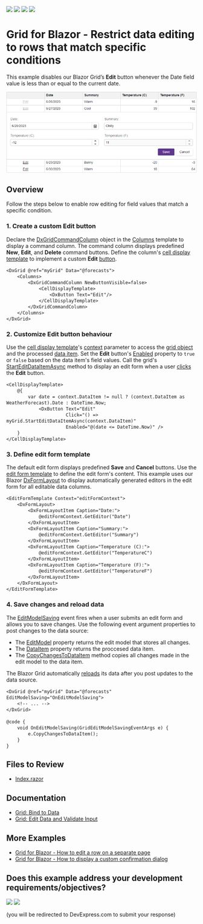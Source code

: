 <!-- default badges list -->
![](https://img.shields.io/endpoint?url=https://codecentral.devexpress.com/api/v1/VersionRange/520828852/24.2.1%2B)
[![](https://img.shields.io/badge/Open_in_DevExpress_Support_Center-FF7200?style=flat-square&logo=DevExpress&logoColor=white)](https://supportcenter.devexpress.com/ticket/details/T1106833)
[![](https://img.shields.io/badge/📖_How_to_use_DevExpress_Examples-e9f6fc?style=flat-square)](https://docs.devexpress.com/GeneralInformation/403183)
[![](https://img.shields.io/badge/💬_Leave_Feedback-feecdd?style=flat-square)](#does-this-example-address-your-development-requirementsobjectives)
<!-- default badges end -->
# Grid for Blazor - Restrict data editing to rows that match specific conditions

This example disables our Blazor Grid’s **Edit** button whenever the Date field value is less than or equal to the current date.

![Blazor DxGrid disable row editing](images/disable-row-editing.png)

## Overview

Follow the steps below to enable row editing for field values that match a specific condition.

### 1. Create a custom Edit button

Declare the [DxGridCommandColumn](https://docs.devexpress.com/Blazor/DevExpress.Blazor.DxGridCommandColumn) object in the [Columns](https://docs.devexpress.com/Blazor/DevExpress.Blazor.DxGrid.Columns) template to display a command column. The command column displays predefined **New**, **Edit**, and **Delete** command buttons. Define the column's [cell display template](https://docs.devexpress.com/Blazor/DevExpress.Blazor.DxGridCommandColumn.CellDisplayTemplate) to implement a custom **Edit** [button](https://docs.devexpress.com/Blazor/401581/buttons). 

```razor
<DxGrid @ref="myGrid" Data="@forecasts">
    <Columns>
        <DxGridCommandColumn NewButtonVisible=false>
            <CellDisplayTemplate>
                <DxButton Text="Edit"/>
            </CellDisplayTemplate>
        </DxGridCommandColumn>
    </Columns>
</DxGrid>
```

### 2. Customize Edit button behaviour

Use the [cell display template](https://docs.devexpress.com/Blazor/DevExpress.Blazor.DxGridCommandColumn.CellDisplayTemplate)'s [context](https://docs.devexpress.com/Blazor/DevExpress.Blazor.GridColumnCellDisplayTemplateContext) parameter to access the [grid object](https://docs.devexpress.com/Blazor/DevExpress.Blazor.GridColumnCellDisplayTemplateContext.Grid) and the processed [data item](https://docs.devexpress.com/Blazor/DevExpress.Blazor.GridColumnCellDisplayTemplateContext.DataItem). Set the **Edit** button's [Enabled](https://docs.devexpress.com/Blazor/DevExpress.Blazor.DxButton.Enabled) property to `true` or `false` based on the data item's field values. Call the grid's [StartEditDataItemAsync](https://docs.devexpress.com/Blazor/DevExpress.Blazor.DxGrid.StartEditDataItemAsync(System.Object)) method to display an edit form when a user [clicks](https://docs.devexpress.com/Blazor/DevExpress.Blazor.DxButton.Click) the **Edit** button.

```razor
<CellDisplayTemplate>
    @{
        var date = context.DataItem != null ? (context.DataItem as WeatherForecast).Date : DateTime.Now;
            <DxButton Text="Edit"
                      Click="() => myGrid.StartEditDataItemAsync(context.DataItem)" 
                      Enabled="@(date <= DateTime.Now)" />
    }
</CellDisplayTemplate>
```

### 3. Define edit form template

The default edit form displays predefined **Save** and **Cancel** buttons. Use the [edit form template](https://docs.devexpress.com/Blazor/DevExpress.Blazor.DxGrid.EditFormTemplate) to define the edit form's content. This example uses our Blazor [DxFormLayout](https://docs.devexpress.com/Blazor/DevExpress.Blazor.DxFormLayout) to display automatically generated editors in the edit form for all editable data columns.

```razor
<EditFormTemplate Context="editFormContext">
    <DxFormLayout>
        <DxFormLayoutItem Caption="Date:">
            @editFormContext.GetEditor("Date")
        </DxFormLayoutItem>
        <DxFormLayoutItem Caption="Summary:">
            @editFormContext.GetEditor("Summary")
        </DxFormLayoutItem>
        <DxFormLayoutItem Caption="Temperature (C):">
            @editFormContext.GetEditor("TemperatureC")
        </DxFormLayoutItem>
        <DxFormLayoutItem Caption="Temperature (F):">
            @editFormContext.GetEditor("TemperatureF")
        </DxFormLayoutItem>
    </DxFormLayout>
</EditFormTemplate>
```

### 4. Save changes and reload data

The [EditModelSaving](https://docs.devexpress.com/Blazor/DevExpress.Blazor.DxGrid.EditModelSaving) event fires when a user submits an edit form and allows you to save changes. Use the following event argument properties to post changes to the data source:

- The [EditModel](https://docs.devexpress.com/Blazor/DevExpress.Blazor.GridEditModelSavingEventArgs.EditModel) property returns the edit model that stores all changes.
- The [DataItem](https://docs.devexpress.com/Blazor/DevExpress.Blazor.GridEditModelSavingEventArgs.DataItem) property returns the proccesed data item.
- The [CopyChangesToDataItem](https://docs.devexpress.com/Blazor/DevExpress.Blazor.GridEditModelSavingEventArgs.CopyChangesToDataItem) method copies all changes made in the edit model to the data item. 

The Blazor Grid automatically [reloads](https://docs.devexpress.com/Blazor/DevExpress.Blazor.DxGrid.Reload) its data after you post updates to the data source.

```razor
<DxGrid @ref="myGrid" Data="@forecasts" EditModelSaving="OnEditModelSaving">
    <!-- ... -->
</DxGrid>

@code {
    void OnEditModelSaving(GridEditModelSavingEventArgs e) {
        e.CopyChangesToDataItem();
    }
}
```

## Files to Review

- [Index.razor](./CS/DisableEditButton/Pages/Index.razor)

## Documentation

- [Grid: Bind to Data](https://docs.devexpress.com/Blazor/403737/grid/bind-to-data)
- [Grid: Edit Data and Validate Input](https://docs.devexpress.com/Blazor/403454/grid/edit-data-and-validate-input)

## More Examples

- [Grid for Blazor - How to edit a row on a separate page](https://github.com/DevExpress-Examples/blazor-DxGrid-Separate-Edit-Form)
- [Grid for Blazor - How to display a custom confirmation dialog](https://github.com/DevExpress-Examples/blazor-dxgrid-show-custom-confirmation-dialog)
<!-- feedback -->
## Does this example address your development requirements/objectives?

[<img src="https://www.devexpress.com/support/examples/i/yes-button.svg"/>](https://www.devexpress.com/support/examples/survey.xml?utm_source=github&utm_campaign=blazor-dxgrid-disable-editing-for-several-rows&~~~was_helpful=yes) [<img src="https://www.devexpress.com/support/examples/i/no-button.svg"/>](https://www.devexpress.com/support/examples/survey.xml?utm_source=github&utm_campaign=blazor-dxgrid-disable-editing-for-several-rows&~~~was_helpful=no)

(you will be redirected to DevExpress.com to submit your response)
<!-- feedback end -->
